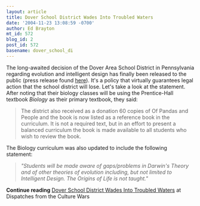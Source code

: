 ```yaml
---
layout: article
title: Dover School District Wades Into Troubled Waters
date: '2004-11-23 13:08:59 -0700'
author: Ed Brayton
mt_id: 572
blog_id: 2
post_id: 572
basename: dover_school_di
---
```

The long-awaited decision of the Dover Area School District in Pennsylvania regarding evolution and intelligent design has finally been released to the public (press release found [here](http://www.dover.k12.pa.us/doversd/cwp/view.asp?A=3&amp;Q=261852)). It's a policy that virtually guarantees legal action that the school district will lose. Let's take a look at the statement. After noting that their biology classes will be using the Prentice-Hall textbook _Biology_ as their primary textbook, they said:

> The district also received as a donation 60 copies of Of Pandas and People and the book is now listed as a reference book in the curriculum.  It is not a required text, but in an effort to present a balanced curriculum the book is made available to all students who wish to review the book.

The Biology curriculum was also updated to include the following statement:

> _"Students will be made aware of gaps/problems in Darwin's Theory and of other theories of evolution including, but not limited to Intelligent Design. The Origins of Life is not taught."_

 

**Continue reading** [Dover School District Wades Into Troubled Waters](http://www.stcynic.com/blog/archives/2004/11/dover_school_di.php) at Dispatches from the Culture Wars
